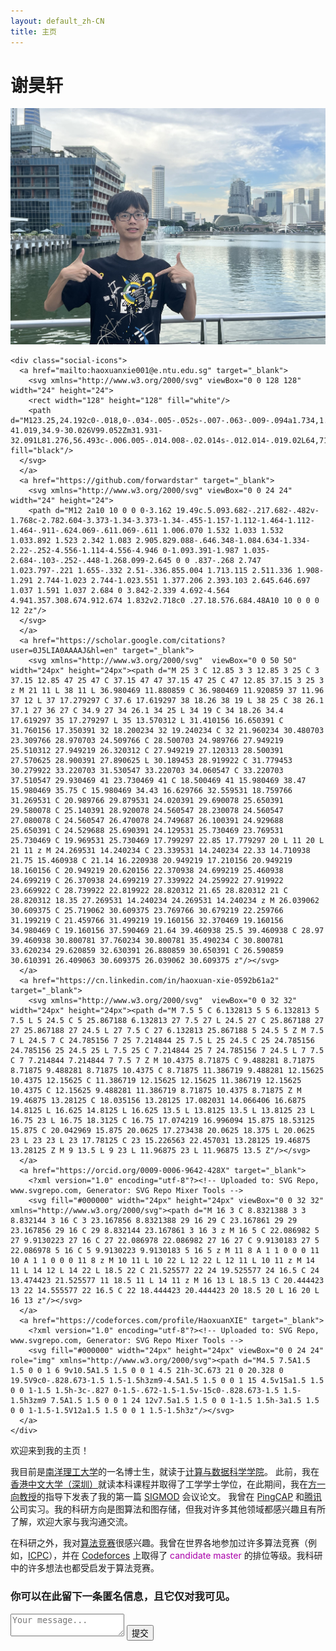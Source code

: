 ```yaml
---
layout: default_zh-CN
title: 主页
---
```


# 谢昊轩

<div class="about-container">
  <div class="left-side">
    <img src="/assets/images/profile_photo.jpg" alt="谢昊轩" class="profile-photo">
    
    <div class="social-icons">
      <a href="mailto:haoxuanxie001@e.ntu.edu.sg" target="_blank">
        <svg xmlns="http://www.w3.org/2000/svg" viewBox="0 0 128 128" width="24" height="24">
        <rect width="128" height="128" fill="white"/>
        <path d="M123.25,24.192c0-.018,0-.034-.005-.052s-.007-.063-.009-.094a1.734,1.734,0,0,0-.083-.408c-.006-.018,0-.037-.011-.055s-.01-.015-.013-.023a1.734,1.734,0,0,0-.227-.407c-.021-.028-.043-.053-.066-.08a1.755,1.755,0,0,0-.31-.294c-.012-.009-.022-.02-.034-.028a1.744,1.744,0,0,0-.414-.2c-.034-.012-.068-.022-.1-.032a1.733,1.733,0,0,0-.474-.073H6.5a1.733,1.733,0,0,0-.474.073c-.035.01-.068.02-.1.032a1.744,1.744,0,0,0-.414.2c-.012.008-.022.019-.034.028a1.755,1.755,0,0,0-.31.294c-.022.027-.045.052-.066.08a1.734,1.734,0,0,0-.227.407c0,.008-.01.015-.013.023s-.005.037-.011.055a1.734,1.734,0,0,0-.083.408c0,.032-.009.063-.009.094s-.005.034-.005.052v79.615c0,.023.006.045.007.068a1.737,1.737,0,0,0,.019.188c.008.051.015.1.027.152a1.74,1.74,0,0,0,.056.179c.017.047.033.094.054.139a1.729,1.729,0,0,0,.093.172c.024.04.048.081.075.119a1.743,1.743,0,0,0,.125.152c.033.036.066.072.1.106.021.019.037.042.059.061s.036.017.052.03a1.736,1.736,0,0,0,.452.263c.035.014.071.022.107.033a1.732,1.732,0,0,0,.488.085c.012,0,.023.006.035.006l.023,0H121.478l.023,0c.012,0,.023-.006.034-.006a1.732,1.732,0,0,0,.489-.085c.035-.011.07-.019.1-.033a1.736,1.736,0,0,0,.453-.263c.016-.013.036-.017.052-.03s.038-.042.059-.061c.036-.034.069-.069.1-.106a1.743,1.743,0,0,0,.125-.152c.027-.038.051-.078.075-.119a1.729,1.729,0,0,0,.093-.172c.021-.045.037-.092.054-.139a1.74,1.74,0,0,0,.056-.179c.012-.05.019-.1.027-.152a1.737,1.737,0,0,0,.019-.188c0-.023.007-.045.007-.068ZM45.8,60.316,62.858,74.993a1.751,1.751,0,0,0,2.283,0L82.2,60.316l35.512,41.741H10.289ZM8.25,99.052V28.007l34.9,30.026Zm76.6-41.019,34.9-30.026V99.052Zm31.931-32.091L81.276,56.493c-.006.005-.014.008-.02.014s-.012.014-.019.02L64,71.358,46.763,56.527c-.007-.006-.012-.014-.019-.02l-.02-.014L11.217,25.942Z" fill="black"/>
      </svg>
      </a>
      <a href="https://github.com/forwardstar" target="_blank">
        <svg xmlns="http://www.w3.org/2000/svg" viewBox="0 0 24 24" width="24" height="24">
        <path d="M12 2a10 10 0 0 0-3.162 19.49c.5.093.682-.217.682-.482v-1.768c-2.782.604-3.373-1.34-3.373-1.34-.455-1.157-1.112-1.464-1.112-1.464-.911-.624.069-.611.069-.611 1.006.070 1.532 1.033 1.532 1.033.892 1.523 2.342 1.083 2.905.829.088-.646.348-1.084.634-1.334-2.22-.252-4.556-1.114-4.556-4.946 0-1.093.391-1.987 1.035-2.684-.103-.252-.448-1.268.099-2.645 0 0 .837-.268 2.747 1.023.797-.221 1.655-.332 2.51-.336.855.004 1.713.115 2.511.336 1.908-1.291 2.744-1.023 2.744-1.023.551 1.377.206 2.393.103 2.645.646.697 1.037 1.591 1.037 2.684 0 3.842-2.339 4.692-4.564 4.941.357.308.674.912.674 1.832v2.718c0 .27.18.576.684.48A10 10 0 0 0 12 2z"/>
      </svg>
      </a>
      <a href="https://scholar.google.com/citations?user=0J5LIA0AAAAJ&hl=en" target="_blank">
        <svg xmlns="http://www.w3.org/2000/svg"  viewBox="0 0 50 50" width="24px" height="24px"><path d="M 25 3 C 12.85 3 3 12.85 3 25 C 3 37.15 12.85 47 25 47 C 37.15 47 47 37.15 47 25 C 47 12.85 37.15 3 25 3 z M 21 11 L 38 11 L 36.980469 11.880859 C 36.980469 11.920859 37 11.96 37 12 L 37 17.279297 C 37.6 17.619297 38 18.26 38 19 L 38 25 C 38 26.1 37.1 27 36 27 C 34.9 27 34 26.1 34 25 L 34 19 C 34 18.26 34.4 17.619297 35 17.279297 L 35 13.570312 L 31.410156 16.650391 C 31.760156 17.350391 32 18.200234 32 19.240234 C 32 21.960234 30.480703 23.309766 28.970703 24.509766 C 28.500703 24.989766 27.949219 25.510312 27.949219 26.320312 C 27.949219 27.120313 28.500391 27.570625 28.900391 27.890625 L 30.189453 28.919922 C 31.779453 30.279922 33.220703 31.530547 33.220703 34.060547 C 33.220703 37.510547 29.930469 41 23.730469 41 C 18.500469 41 15.980469 38.47 15.980469 35.75 C 15.980469 34.43 16.629766 32.559531 18.759766 31.269531 C 20.989766 29.879531 24.020391 29.690078 25.650391 29.580078 C 25.140391 28.920078 24.560547 28.230078 24.560547 27.080078 C 24.560547 26.470078 24.749687 26.100391 24.929688 25.650391 C 24.529688 25.690391 24.129531 25.730469 23.769531 25.730469 C 19.969531 25.730469 17.799297 22.85 17.779297 20 L 11 20 L 21 11 z M 24.269531 14.240234 C 23.339531 14.240234 22.33 14.710938 21.75 15.460938 C 21.14 16.220938 20.949219 17.210156 20.949219 18.160156 C 20.949219 20.620156 22.370938 24.699219 25.460938 24.699219 C 26.370938 24.699219 27.339922 24.259922 27.919922 23.669922 C 28.739922 22.819922 28.820312 21.65 28.820312 21 C 28.820312 18.35 27.269531 14.240234 24.269531 14.240234 z M 26.039062 30.609375 C 25.719062 30.609375 23.769766 30.679219 22.259766 31.199219 C 21.459766 31.499219 19.160156 32.370469 19.160156 34.980469 C 19.160156 37.590469 21.64 39.460938 25.5 39.460938 C 28.97 39.460938 30.800781 37.760234 30.800781 35.490234 C 30.800781 33.620234 29.620859 32.630391 26.880859 30.650391 C 26.590859 30.610391 26.409063 30.609375 26.039062 30.609375 z"/></svg>
      </a>
      <a href="https://cn.linkedin.com/in/haoxuan-xie-0592b61a2" target="_blank">
        <svg xmlns="http://www.w3.org/2000/svg"  viewBox="0 0 32 32" width="24px" height="24px"><path d="M 7.5 5 C 6.132813 5 5 6.132813 5 7.5 L 5 24.5 C 5 25.867188 6.132813 27 7.5 27 L 24.5 27 C 25.867188 27 27 25.867188 27 24.5 L 27 7.5 C 27 6.132813 25.867188 5 24.5 5 Z M 7.5 7 L 24.5 7 C 24.785156 7 25 7.214844 25 7.5 L 25 24.5 C 25 24.785156 24.785156 25 24.5 25 L 7.5 25 C 7.214844 25 7 24.785156 7 24.5 L 7 7.5 C 7 7.214844 7.214844 7 7.5 7 Z M 10.4375 8.71875 C 9.488281 8.71875 8.71875 9.488281 8.71875 10.4375 C 8.71875 11.386719 9.488281 12.15625 10.4375 12.15625 C 11.386719 12.15625 12.15625 11.386719 12.15625 10.4375 C 12.15625 9.488281 11.386719 8.71875 10.4375 8.71875 Z M 19.46875 13.28125 C 18.035156 13.28125 17.082031 14.066406 16.6875 14.8125 L 16.625 14.8125 L 16.625 13.5 L 13.8125 13.5 L 13.8125 23 L 16.75 23 L 16.75 18.3125 C 16.75 17.074219 16.996094 15.875 18.53125 15.875 C 20.042969 15.875 20.0625 17.273438 20.0625 18.375 L 20.0625 23 L 23 23 L 23 17.78125 C 23 15.226563 22.457031 13.28125 19.46875 13.28125 Z M 9 13.5 L 9 23 L 11.96875 23 L 11.96875 13.5 Z"/></svg>
      </a>
      <a href="https://orcid.org/0009-0006-9642-428X" target="_blank">
        <?xml version="1.0" encoding="utf-8"?><!-- Uploaded to: SVG Repo, www.svgrepo.com, Generator: SVG Repo Mixer Tools -->
        <svg fill="#000000" width="24px" height="24px" viewBox="0 0 32 32" xmlns="http://www.w3.org/2000/svg"><path d="M 16 3 C 8.8321388 3 3 8.832144 3 16 C 3 23.167856 8.8321388 29 16 29 C 23.167861 29 29 23.167856 29 16 C 29 8.832144 23.167861 3 16 3 z M 16 5 C 22.086982 5 27 9.9130223 27 16 C 27 22.086978 22.086982 27 16 27 C 9.9130183 27 5 22.086978 5 16 C 5 9.9130223 9.9130183 5 16 5 z M 11 8 A 1 1 0 0 0 11 10 A 1 1 0 0 0 11 8 z M 10 11 L 10 22 L 12 22 L 12 11 L 10 11 z M 14 11 L 14 12 L 14 22 L 18.5 22 C 21.525577 22 24 19.525577 24 16.5 C 24 13.474423 21.525577 11 18.5 11 L 14 11 z M 16 13 L 18.5 13 C 20.444423 13 22 14.555577 22 16.5 C 22 18.444423 20.444423 20 18.5 20 L 16 20 L 16 13 z"/></svg>
      </a>
      <a href="https://codeforces.com/profile/HaoxuanXIE" target="_blank">
        <?xml version="1.0" encoding="utf-8"?><!-- Uploaded to: SVG Repo, www.svgrepo.com, Generator: SVG Repo Mixer Tools -->
        <svg fill="#000000" width="24px" height="24px" viewBox="0 0 24 24" role="img" xmlns="http://www.w3.org/2000/svg"><path d="M4.5 7.5A1.5 1.5 0 0 1 6 9v10.5A1.5 1.5 0 0 1 4.5 21h-3C.673 21 0 20.328 0 19.5V9c0-.828.673-1.5 1.5-1.5h3zm9-4.5A1.5 1.5 0 0 1 15 4.5v15a1.5 1.5 0 0 1-1.5 1.5h-3c-.827 0-1.5-.672-1.5-1.5v-15c0-.828.673-1.5 1.5-1.5h3zm9 7.5A1.5 1.5 0 0 1 24 12v7.5a1.5 1.5 0 0 1-1.5 1.5h-3a1.5 1.5 0 0 1-1.5-1.5V12a1.5 1.5 0 0 1 1.5-1.5h3z"/></svg>
      </a>
    </div>
  </div>
  <div class="right-side">
    <p>欢迎来到我的主页！</p>
    <p>我目前是<a href="https://www.ntu.edu.sg/">南洋理工大学</a>的一名博士生，就读于<a href="https://www.ntu.edu.sg/computing">计算与数据科学学院</a>。 此前，我在<a href="https://www.cuhk.edu.cn">香港中文大学（深圳）</a>就读本科课程并取得了工学学士学位，在此期间，我在<a href="https://fangyixiang.github.io/">方一向教授</a>的指导下发表了我的第一篇 <a href="https://sigmod.org/">SIGMOD</a> 会议论文。 我曾在 <a href="https://www.pingcap.com/">PingCAP</a> 和<a href="https://www.tencent.com/">腾讯</a>公司实习。我的科研方向是图算法和图存储，但我对许多其他领域都感兴趣且有所了解，欢迎大家与我沟通交流。</p>
    <p>在科研之外，我对<a href="https://oi-wiki.org/">算法竞赛</a>很感兴趣。我曾在世界各地参加过许多算法竞赛（例如，<a href="https://news.icpc.global/">ICPC</a>），并在 <a href="https://codeforces.com/">Codeforces</a> 上取得了 <span style="color: #a0a;">candidate master</span> 的排位等级。我科研中的许多想法也都受启发于算法竞赛。</p>
  </div>
</div>

<div class="message-box">
  <h3>你可以在此留下一条匿名信息，且它仅对我可见。</h3>
  <form id="message-form" action="https://formspree.io/f/mpwadnky" method="POST">
    <textarea name="message" placeholder="Your message..."></textarea>
    <button type="submit">提交</button>
  </form>
</div>
